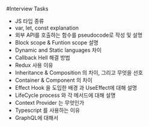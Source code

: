 #Interview Tasks

- JS 타입 종류
- var, let, const explanation
- 외부 API를 호출하는 함수를 pseudocode로 작성 및 설명
- Block scope & Funtion scope 설명
- Dynamic and Static languages 차이
- Callback Hell 해결 방법
- Redux 사용 이유
- Inheritance & Composition 의 차이, 그리고 무엇을 선호
- Container & Component 의 차이
- Effect Hook 을 도입한 배경 과 UseEffect에 대해 설명
- LifeCycle process 와 각 메서드에 대해 설명
- Context Provider 는 무엇인가
- Typescript 를 사용하는 이유
- GraphQL에 대해서
